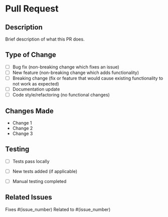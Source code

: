 # Pull Request

## Description
Brief description of what this PR does.

## Type of Change
- [ ] Bug fix (non-breaking change which fixes an issue)
- [ ] New feature (non-breaking change which adds functionality)
- [ ] Breaking change (fix or feature that would cause existing functionality to not work as expected)
- [ ] Documentation update
- [ ] Code style/refactoring (no functional changes)

## Changes Made
- Change 1
- Change 2
- Change 3

## Testing
- [ ] Tests pass locally
- [ ] New tests added (if applicable)
- [ ] Manual testing completed


## Related Issues
Fixes #(issue_number)
Related to #(issue_number)